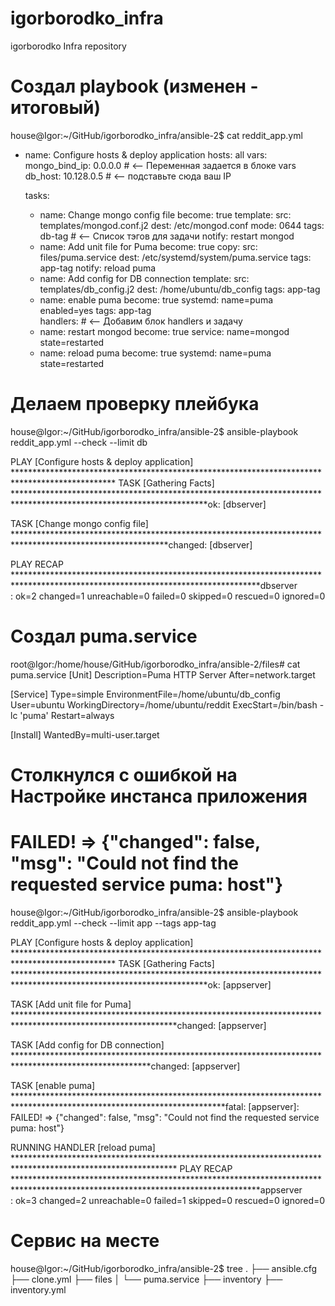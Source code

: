# igorborodko_infra
igorborodko Infra repository

# Создал playbook (изменен - итоговый)
house@Igor:~/GitHub/igorborodko_infra/ansible-2$ cat reddit_app.yml
 - name: Configure hosts & deploy application
    hosts: all
    vars:
      mongo_bind_ip: 0.0.0.0 # <-- Переменная задается в блоке vars
      db_host: 10.128.0.5 # <-- подставьте сюда ваш IP

    tasks:
    - name: Change mongo config file
      become: true
      template:
        src: templates/mongod.conf.j2
        dest: /etc/mongod.conf
        mode: 0644
      tags: db-tag # <-- Список тэгов для задачи
      notify: restart mongod
    - name: Add unit file for Puma
      become: true
      copy:
        src: files/puma.service
        dest: /etc/systemd/system/puma.service
      tags: app-tag
      notify: reload puma
    - name: Add config for DB connection
      template:
        src: templates/db_config.j2
        dest: /home/ubuntu/db_config
      tags: app-tag
    - name: enable puma
      become: true
      systemd: name=puma enabled=yes
      tags: app-tag   
    handlers: # <-- Добавим блок handlers и задачу
    - name: restart mongod
      become: true
      service: name=mongod state=restarted
    - name: reload puma
      become: true
      systemd: name=puma state=restarted
	 

# Делаем проверку плейбука
house@Igor:~/GitHub/igorborodko_infra/ansible-2$ ansible-playbook reddit_app.yml --check --limit db

PLAY [Configure hosts & deploy application] ***********************************************************************************************
TASK [Gathering Facts] ********************************************************************************************************************ok: [dbserver]

TASK [Change mongo config file] ***********************************************************************************************************changed: [dbserver]

PLAY RECAP ********************************************************************************************************************************dbserver                   
: ok=2    changed=1    unreachable=0    failed=0    skipped=0    rescued=0    ignored=0



# Создал puma.service
root@Igor:/home/house/GitHub/igorborodko_infra/ansible-2/files# cat puma.service
[Unit]
Description=Puma HTTP Server
After=network.target

[Service]
Type=simple
EnvironmentFile=/home/ubuntu/db_config
User=ubuntu
WorkingDirectory=/home/ubuntu/reddit
ExecStart=/bin/bash -lc 'puma'
Restart=always

[Install]
WantedBy=multi-user.target


# Столкнулся с ошибкой на Настройке инстанса приложения
# FAILED! => {"changed": false, "msg": "Could not find the requested service puma: host"}

house@Igor:~/GitHub/igorborodko_infra/ansible-2$ ansible-playbook reddit_app.yml --check --limit app --tags app-tag

PLAY [Configure hosts & deploy application] ***********************************************************************************************
TASK [Gathering Facts] ********************************************************************************************************************ok: [appserver]

TASK [Add unit file for Puma] *************************************************************************************************************changed: [appserver]

TASK [Add config for DB connection] *******************************************************************************************************changed: [appserver]

TASK [enable puma] ************************************************************************************************************************fatal: [appserver]: FAILED! => {"changed": false, "msg": "Could not find the requested service puma: host"}

RUNNING HANDLER [reload puma] *************************************************************************************************************
PLAY RECAP ********************************************************************************************************************************appserver                  
: ok=3    changed=2    unreachable=0    failed=1    skipped=0    rescued=0    ignored=0

# Сервис на месте
house@Igor:~/GitHub/igorborodko_infra/ansible-2$ tree
.
├── ansible.cfg
├── clone.yml
├── files
│   └── puma.service
├── inventory
├── inventory.yml
